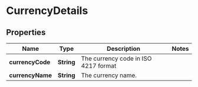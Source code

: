 # CurrencyDetails

## Properties
Name | Type | Description | Notes
------------ | ------------- | ------------- | -------------
**currencyCode** | **String** | The currency code in ISO 4217 format | 
**currencyName** | **String** | The currency name. | 
